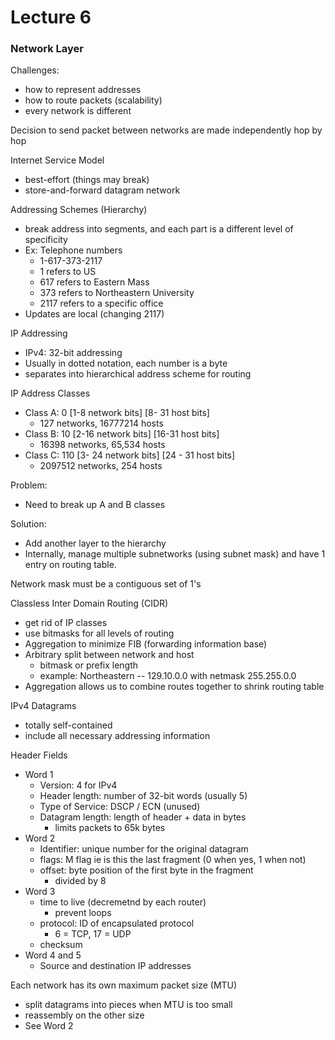 # Lecture 6

### Network Layer

Challenges:

- how to represent addresses
- how to route packets (scalability)
- every network is different

Decision to send packet between networks are made independently hop by hop

Internet Service Model

- best-effort (things may break)
- store-and-forward datagram network

Addressing Schemes (Hierarchy)

- break address into segments, and each part is a different level of specificity
- Ex: Telephone numbers
  - 1-617-373-2117
  - 1 refers to US
  - 617 refers to Eastern Mass
  - 373 refers to Northeastern University
  - 2117 refers to a specific office
- Updates are local (changing 2117)

IP Addressing 

- IPv4: 32-bit addressing
- Usually in dotted notation, each number is a byte
- separates into hierarchical address scheme for routing

IP Address Classes

- Class A: 0 [1-8 network bits] [8- 31 host bits]
  - 127 networks, 16777214 hosts
- Class B: 10 [2-16 network bits] [16-31 host bits]
  - 16398 networks, 65,534 hosts
- Class C: 110 [3- 24 network bits] [24 - 31 host bits]
  - 2097512 networks, 254 hosts

Problem:

- Need to break up A and B classes

Solution:

- Add another layer to the hierarchy
- Internally, manage multiple subnetworks (using subnet mask) and have 1 entry on routing table.

Network mask must be a contiguous set of 1's

Classless Inter Domain Routing (CIDR)

- get rid of IP classes
- use bitmasks for all levels of routing
- Aggregation to minimize FIB (forwarding information base)
- Arbitrary split between network and host
  - bitmask or prefix length
  - example: Northeastern -- 129.10.0.0 with netmask 255.255.0.0
- Aggregation allows us to combine routes together to shrink routing table

IPv4 Datagrams

- totally self-contained
- include all necessary addressing information

Header Fields

- Word 1
  - Version: 4 for IPv4
  - Header length: number of 32-bit words (usually 5)
  - Type of Service: DSCP / ECN (unused)
  - Datagram length: length of header + data in bytes
    - limits packets to 65k bytes
- Word 2
  - Identifier: unique number for the original datagram
  - flags: M flag ie is this the last fragment (0 when yes, 1 when not)
  - offset: byte position of the first byte in the fragment
    - divided by 8
- Word 3
  - time to live (decremetnd by each router)
    - prevent loops
  - protocol: ID of encapsulated protocol 
    - 6 = TCP, 17 = UDP
  - checksum
- Word 4 and 5
  - Source and destination IP addresses

Each network has its own maximum packet size (MTU)

- split datagrams into pieces when MTU is too small
- reassembly on the other size
- See Word 2












